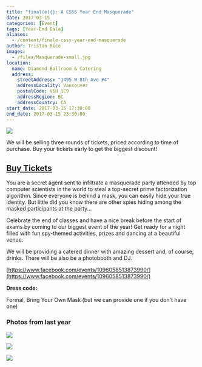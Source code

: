 ```yaml
---
title: "final(e){}: A CSSS Year End Masquerade"
date: 2017-03-15
categories: [Event]
tags: [Year-End Gala]
aliases:
  - /content/finale-csss-year-end-masquerade
author: Tristan Rice
images:
  - /files/Masquerade-small.jpg
location:
  name: Diamond Ballroom & Catering
  address:
    streetAddress: "1495 W 8th Ave #4"
    addressLocality: Vancouver
    postalCode: V6H 1C9
    addressRegion: BC
    addressCountry: CA
start_date: 2017-03-15 17:30:00
end_date: 2017-03-15 23:30:00
---
```


![](/files/Masquerade-small.jpg)

We will be selling three rounds of tickets, priced according to time of purchase. Buy your tickets early to get the biggest discount!

## [Buy Tickets](https://tickets.ubccsss.org/)

You are a secret agent sent to infiltrate a masquerade party attended by top computer scientists in the world to steal a top-secret prime factorization algorithm. Since everyone is behind a mask, you can easily hide your true identity. But little did you know there are other spies hiding among the masked participants at the party...

Celebrate the end of classes and have a nice break before the start of exams by coming to our biggest event of the year! Get ready for a night filled with fun spy-themed activities, prizes and dancing at a beautiful venue.

We will be providing a catered dinner with amazing dessert and, of course, drinks. There will be also be a photobooth and DJ.

[https://www.facebook.com/events/1096058513873990/](https://www.facebook.com/events/1096058513873990/)

**Dress code:**

Formal, Bring Your Own Mask (but we can provide one if you don't have one)

### Photos from last year

![](/files/DSC_7878.jpg)

![](/files/DSC_8366.jpg)

![](/files/DSC_9208.jpg)

